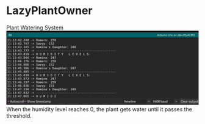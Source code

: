# LazyPlantOwner
Plant Watering System
<img src="https://github.com/lastralab/LazyPlantOwner/blob/main/Screenshot%20from%202022-03-22%2011-13-47.png" />
When the humidity level reaches 0, the plant gets water until it passes the threshold.
